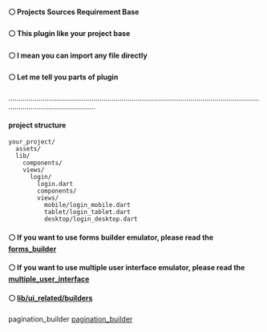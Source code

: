 #### ⚪ Projects Sources Requirement Base


#### ⚪ This plugin like your project base
#### ⚪ I mean you can import any file directly


#### ⚪ Let me tell you parts of plugin


.......................................................................................................................................................................


#### project structure
    your_project/
      assets/
      lib/
        components/
        views/
          login/
            login.dart
            components/
            views/
              mobile/login_mobile.dart
              tablet/login_tablet.dart
              desktop/login_desktop.dart


#### ⚪ If you want to use forms builder emulator, please read the [forms_builder](https://github.com/plugcreator2002/psr_base/blob/main/lib/plugin_emulators/forms_builder/README.md)


#### ⚪ If you want to use multiple user interface emulator, please read the [multiple_user_interface](https://github.com/plugcreator2002/psr_base/blob/main/lib/plugin_emulators/multiple_user_interface/README.md)


#### ⚪ [lib/ui_related/builders](https://github.com/plugcreator2002/psr_base/tree/main/lib/ui_related/builders)
  pagination_builder [pagination_builder](https://github.com/plugcreator2002/psr_base/blob/main/lib/ui_related/builders/pagination_builder.dart)
